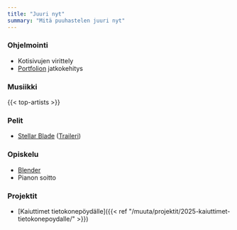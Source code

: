 ```yaml
---
title: "Juuri nyt"
summary: "Mitä puuhastelen juuri nyt"
---
```


### Ohjelmointi
- Kotisivujen virittely
- [Portfolion](https://github.com/saaste/portfolio) jatkokehitys

### Musiikki
{{< top-artists >}}

### Pelit
- [Stellar Blade](https://stellar-blade.com/) ([Traileri](https://www.youtube.com/watch?v=DSznLWimMlU))

### Opiskelu
- [Blender](https://www.blender.org)
- Pianon soitto

### Projektit
- [Kaiuttimet tietokonepöydälle]({{< ref "/muuta/projektit/2025-kaiuttimet-tietokonepoydalle/" >}})

